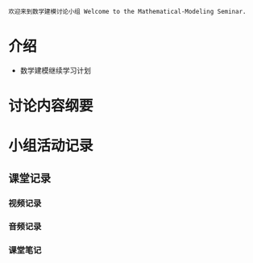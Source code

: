 ```markdown
欢迎来到数学建模讨论小组 Welcome to the Mathematical-Modeling Seminar.
```
# 介绍

- 数学建模继续学习计划

# 讨论内容纲要
# 小组活动记录
## 课堂记录 
### 视频记录
### 音频记录
### 课堂笔记
